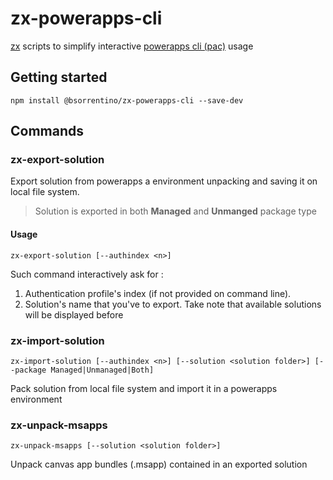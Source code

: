 # zx-powerapps-cli

[zx](https://www.npmjs.com/package/zx) scripts to simplify interactive [powerapps cli (pac)](https://docs.microsoft.com/en-us/powerapps/developer/data-platform/powerapps-cli) usage

## Getting started 

```
npm install @bsorrentino/zx-powerapps-cli --save-dev
```

## Commands

### zx-export-solution

Export solution from powerapps a environment unpacking and saving it on local file system.
> Solution is exported in both **Managed** and **Unmanged** package type

#### Usage 
```
zx-export-solution [--authindex <n>]
```
Such command interactively ask for :
1. Authentication profile's index (if not provided on command line).
1. Solution's name that you've to export. Take note that available solutions will be displayed before 

### zx-import-solution
```
zx-import-solution [--authindex <n>] [--solution <solution folder>] [--package Managed|Unmanaged|Both]
```
Pack solution from local file system and import it in a powerapps environment 

### zx-unpack-msapps
```
zx-unpack-msapps [--solution <solution folder>]
```
Unpack canvas app bundles (.msapp) contained in an exported solution



